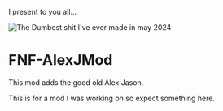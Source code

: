 I present to you all...

![The Dumbest shit I've ever made in may 2024](https://github.com/XenonHedgehog/FNF-AlexJMod/blob/promo/Untitled628_20250209215734.png?raw=true)

# FNF-AlexJMod
This mod adds the good old Alex Jason.

This is for a mod I was working on so expect something here.
